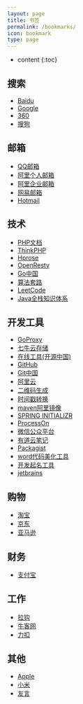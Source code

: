```yaml
---
layout: page
title: 书签
permalink: /bookmarks/
icon: bookmark
type: page
---
```


* content
{:toc}

## 搜索 

* <a href="https://www.baidu.com" target="_blank" title="baidu">Baidu</a>
* <a href="https://www.google.com" target="_blank" title="google">Google</a>
* <a href="https://www.so.com/" target="_blank" title="360">360</a>
* <a href="https://www.sogou.com/" target="_blank" title="搜狗">搜狗</a>

## 邮箱

* <a href="https://mail.qq.com/cgi-bin/loginpage?lang=zh_CN" target="_blank" title="qq">QQ邮箱</a>
* <a href="https://mail.aliyun.com/alimail/auth/login" target="_blank" title="ali">阿里个人邮箱</a>
* <a href="https://mail.mxhichina.com/?lang=zh_CN" target="_blank" title="ali-qiye">阿里企业邮箱</a>
* <a href="http://mail.163.com/" target="_blank" title="163">网易邮箱</a>
* <a href="https://outlook.live.com/owa/" target="_blank" title="hotmail">Hotmail</a>

## 技术

* <a href="http://php.net/manual/zh/" target="_blank" title="PHP文档">PHP文档</a>
* <a href="http://www.thinkphp.cn/" target="_blank" title="thinkphp">ThinkPHP</a>
* <a href="http://www.hprose.com/" target="_blank">Hprose</a>
* <a href="https://openresty.org/cn/" target="_blank">OpenResty</a>
* <a href="https://golang.google.cn/" target="_blank">Go中国</a>
* <a href="https://labuladong.gitbook.io/algo/" target="_blank" title="算法套路">算法套路</a>
* <a href="https://leetcode-cn.com/" target="_blank" title="LeetCode">LeetCode</a>
* <a href="https://www.pdai.tech/" target="_blank" title="Java全栈知识体系">Java全栈知识体系</a>

## 开发工具

* <a href="https://goproxy.io" target="_blank">GoProxy</a>
* <a href="https://portal.qiniu.com/signin" target="_blank" title="七牛">七牛云存储</a>
* <a href="http://tool.oschina.net/" target="_blank" title="在线工具">在线工具(开源中国)</a>
* <a href="https://github.com/" target="_blank" title="GitHub">GitHub</a>
* <a href="https://git.oschina.net/" target="_blank" title="git">Git中国</a>
* <a href="https://www.aliyun.com/" target="_blank" title="阿里云">阿里云</a>
* <a href="http://cli.im/url" target="_blank" title="二维码">二维码生成</a>
* <a href="http://tool.chinaz.com/Tools/unixtime.aspx" target="_blank" title="时间戳">时间戳转换</a>
* <a href="https://maven.aliyun.com/mvn/guide" target="_blank">maven阿里镜像</a>
* <a href="https://start.spring.io/" target="_blank">SPRING INITIALIZR</a>
* <a href="https://www.processon.com" target="_blank">ProcessOn</a>
* <a href="https://mp.weixin.qq.com/" target="_blank">微信公众平台</a>
* <a href="https://note.youdao.com/web" target="_blank">有道云笔记</a>
* <a href="https://packagist.org" target="_blank">Packagist</a>
* <a href="http://www.planetb.ca/syntax-highlight-word" target="_blank">word代码美化工具</a>
* <a href="https://unbug.github.io/codelf/" target="_blank">开发起名工具</a>
* <a href="https://www.jetbrains.com/" target="_blank">jetbrains</a>

## 购物 

* <a href="https://www.taobao.com/" target="_blank" title="淘宝">淘宝</a>
* <a href="https://www.jd.com/" target="_blank" title="京东">京东</a>
* <a href="https://www.amazon.cn/" target="_blank" title="亚马逊">亚马逊</a>

## 财务

* <a href="https://www.alipay.com/" target="_blank" title="支付宝">支付宝</a>

## 工作

* <a href="https://www.lagou.com/" target="_blank" title="拉钩">拉钩</a>
* <a href="https://www.nowcoder.com" target="_blank" title="牛客网">牛客网</a>
* <a href="https://leetcode-cn.com" target="_blank" title="力扣">力扣</a>

## 其他

* <a href="http://www.apple.com/cn/" target="_blank" title="apple">Apple</a>
* <a href="http://www.mi.com/" target="_blank" title="mi">小米</a>
* <a href="http://www.uyan.cc/sites" target="_blank" title="友言">友言</a>
